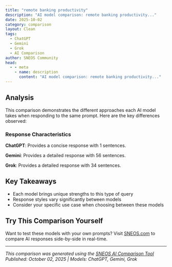 ```yaml
---
title: "remote banking productivity"
description: "AI model comparison: remote banking productivity..."
date: 2025-10-02
category: comparison
layout: Clean
tags:
  - ChatGPT
  - Gemini
  - Grok
  - AI Comparison
author: SNEOS Community
head:
  - - meta
    - name: description
      content: "AI model comparison: remote banking productivity..."
---
```


<ChatComparison
  title="remote banking productivity"
  prompt="remote banking productivity"
  :responses='{
    "ChatGPT": "Remote banking refers to the ability for customers to conduct financial transactions and manage their banking activities without having to visit a physical bank branch. With the increasing use of technology and the internet, remote banking has become more prevalent, offering various advantages in terms of productivity, convenience, and efficiency for both banks and customers.\n\n### Key Aspects of Remote Banking Productivity\n\n1. **Increased Accessibility**:\n   - Customers can access their accounts 24/7 from anywhere with an internet connection, allowing them to manage their finances on their own schedule.\n   - Remote banking apps and websites offer user-friendly interfaces, making it easy to navigate and perform transactions.\n\n2. **Time Efficiency**:\n   - Remote banking reduces the time spent on banking tasks, such as waiting in line at a bank branch.\n   - Customers can quickly transfer funds, pay bills, and track their expenses with a few clicks.\n\n3. **Cost Savings**:\n   - Banks can reduce operational costs by minimizing the need for physical branches and staff.\n   - Customers save on travel time and expenses associated with visiting a branch.\n\n4. **Automation of Transactions**:\n   - Features like automatic bill pay and recurring transfers help customers manage their expenses efficiently.\n   - Banks can automate processes for better accuracy and quicker service.\n\n5. **Improved Communication**:\n   - Digital channels allow for real-time communication between banks and customers, such as secure messaging, chatbots, and notifications.\n   - Customers can receive timely updates about their accounts, transactions, and personalized financial advice.\n\n6. **Enhanced Financial Management Tools**:\n   - Many remote banking platforms offer budgeting tools, analytics, and spending categorization, enabling customers to gain insights into their financial habits.\n   - Integration with other financial software can help individuals and businesses streamline their financial management.\n\n7. **Security and Convenience**:\n   - Enhanced security features, such as two-factor authentication and biometric login methods, make remote banking secure and protect customer information.\n   - Customers have the ability to quickly freeze accounts or report fraudulent transactions.\n\n8. **Remote Assistance and Customer Service**:\n   - Banks can provide virtual customer service options, including video calls, chats, and phone support, increasing the speed of problem resolution.\n   - Staff can work remotely, allowing banks to maintain service levels while adapting to changing work environments.\n\n### Challenges and Considerations\n\n- **Digital Literacy**: Not all customers are comfortable with technology, which can create a barrier to utilizing remote banking services.\n- **Security Concerns**: Cybersecurity threats remain a concern, and banks must invest in robust security measures to protect customer data.\n- **Regulatory Compliance**: Banks need to ensure that their remote services comply with financial regulations and guidelines.\n- **Access to Technology**: Customers in remote areas or those without reliable internet access may face challenges in accessing remote banking.\n\n### Conclusion\n\nRemote banking has significantly improved productivity for both consumers and financial institutions by providing convenience, efficiency, and innovative services. As technology continues to evolve, remote banking is likely to expand further, integrating more advanced features and addressing any associated challenges. This transition has the potential to reshape the banking landscape and how people manage their finances.",
    "Gemini": "## Remote Banking Productivity: A Comprehensive Look\n\nRemote banking, encompassing various digital channels like mobile apps, online platforms, and even virtual assistants, has dramatically reshaped the banking landscape. It offers convenience, accessibility, and personalization, but also presents challenges related to security, customer experience, and internal operational efficiency. Here\u0027s a breakdown of the key aspects of remote banking productivity:\n\n**I. Customer Productivity \u0026 Benefits:**\n\n* **Increased Convenience \u0026 Accessibility:** Customers can manage their accounts, pay bills, transfer funds, and perform other banking tasks from anywhere, anytime, without being restricted by branch hours or location. This saves time and effort, leading to increased customer productivity in their personal and professional lives.\n* **Faster Transaction Processing:** Online transactions are typically processed much faster than traditional methods, leading to quicker payments and improved cash flow for customers.\n* **Enhanced Self-Service Capabilities:** Remote banking platforms empower customers to resolve many issues independently through FAQs, chatbots, and self-service portals, reducing reliance on customer service representatives.\n* **Improved Financial Management:**  Remote banking often provides tools for budgeting, tracking expenses, and setting financial goals, helping customers become more proactive and informed about their finances.\n* **Personalized Experiences:** Banks can leverage data from remote banking interactions to offer personalized financial advice, product recommendations, and tailored services, ultimately leading to better financial outcomes for customers.\n\n**II. Bank Productivity \u0026 Efficiency:**\n\n* **Reduced Operational Costs:** Remote banking reduces the need for physical branches, staffing, and paper-based processes, leading to significant cost savings.\n* **Improved Staff Efficiency:** By automating routine tasks and reducing foot traffic in branches, remote banking frees up staff to focus on more complex and value-added activities, such as financial advising and relationship management.\n* **Increased Customer Acquisition \u0026 Retention:**  Offering convenient and efficient remote banking options can attract new customers and improve customer satisfaction, leading to higher retention rates.\n* **Data-Driven Insights \u0026 Decision Making:** Remote banking generates valuable data that can be analyzed to understand customer behavior, identify trends, and improve products and services.\n* **Enhanced Scalability:** Remote banking platforms can easily scale to accommodate growing customer bases and increasing transaction volumes without requiring significant infrastructure investments.\n* **Faster Product Development \u0026 Innovation:**  Agile development methodologies and rapid prototyping are often used to develop and deploy new remote banking features and services, enabling banks to quickly respond to changing customer needs.\n* **Improved Regulatory Compliance:** Remote banking platforms can be designed to automate compliance processes, reduce the risk of errors, and improve reporting capabilities.\n\n**III. Factors Affecting Remote Banking Productivity:**\n\n* **User Experience (UX) \u0026 User Interface (UI):** A clunky or confusing interface can deter customers from using remote banking services, hindering productivity.  Intuitive design and seamless navigation are crucial.\n* **Security \u0026 Fraud Prevention:** Customers need to feel confident that their data and transactions are secure. Strong security measures, including multi-factor authentication and fraud detection systems, are essential.\n* **Reliability \u0026 Availability:** Downtime or technical glitches can disrupt customer access to remote banking services and damage trust. Banks need to ensure that their systems are reliable and available 24/7.\n* **Mobile Optimization:**  With the increasing use of smartphones, it\u0027s crucial to have a mobile-optimized platform that provides a seamless experience across devices.\n* **Customer Support:**  Providing adequate customer support through online chat, email, or phone is essential to address customer queries and resolve issues promptly.\n* **Digital Literacy:**  Some customers may lack the digital literacy skills needed to use remote banking services effectively. Banks need to provide training and support to help these customers overcome the digital divide.\n* **Integration with Legacy Systems:** Integrating remote banking platforms with existing legacy systems can be challenging. Banks need to invest in modernizing their IT infrastructure to ensure seamless integration.\n* **Regulatory Compliance:** Banks need to comply with various regulations related to data privacy, security, and fraud prevention.\n* **Data Analytics \u0026 Insights:** Utilizing data analytics effectively to understand customer behavior and improve remote banking services is crucial for maximizing productivity.\n\n**IV. Key Performance Indicators (KPIs) for Remote Banking Productivity:**\n\n* **Customer Adoption Rate:** Percentage of customers actively using remote banking services.\n* **Customer Satisfaction (CSAT) Score:**  Measures customer satisfaction with the remote banking experience.\n* **Net Promoter Score (NPS):** Measures customer loyalty and willingness to recommend the bank\u0027s remote banking services.\n* **Transaction Volume:** Number of transactions processed through remote banking channels.\n* **Cost Per Transaction:** Cost of processing a transaction through remote banking compared to traditional channels.\n* **Customer Service Resolution Time:** Time taken to resolve customer queries through remote channels.\n* **Fraud Rate:**  Percentage of fraudulent transactions occurring through remote banking channels.\n* **System Uptime:** Percentage of time that the remote banking platform is available.\n* **App Store Ratings \u0026 Reviews:** Reflects customer perception of the mobile banking app.\n* **Digital Sales Conversion Rate:** Percentage of customers who complete a purchase or open an account through remote banking channels.\n\n**V. Strategies to Enhance Remote Banking Productivity:**\n\n* **Invest in UX/UI Design:**  Create an intuitive and user-friendly interface that makes it easy for customers to navigate and perform tasks.\n* **Strengthen Security Measures:** Implement robust security measures to protect customer data and prevent fraud.\n* **Optimize for Mobile:**  Ensure that the remote banking platform is optimized for mobile devices and offers a seamless experience across all platforms.\n* **Personalize the Customer Experience:** Leverage data to offer personalized recommendations, advice, and services.\n* **Improve Customer Support:** Provide prompt and helpful customer support through various channels.\n* **Educate Customers:** Offer training and resources to help customers improve their digital literacy skills.\n* **Integrate with Legacy Systems:**  Modernize the IT infrastructure to ensure seamless integration between remote banking platforms and legacy systems.\n* **Leverage Data Analytics:**  Use data analytics to understand customer behavior and identify opportunities to improve remote banking services.\n* **Embrace Emerging Technologies:** Explore the use of emerging technologies such as AI, chatbots, and biometrics to enhance the customer experience and improve efficiency.\n* **Regularly Monitor and Improve:** Continuously monitor key performance indicators (KPIs) and make adjustments to improve the remote banking experience and maximize productivity.\n\n**In conclusion, remote banking offers significant opportunities to improve both customer and bank productivity.  By focusing on user experience, security, reliability, and data-driven decision-making, banks can unlock the full potential of remote banking and drive significant benefits for their customers and themselves.**\n",
    "Grok": "Remote banking productivity refers to the efficiency and effectiveness of banking operations and employees working in a remote or digital environment. With the rise of digital transformation and the shift to remote work, banks and financial institutions have increasingly adopted remote banking models to serve customers and maintain operational efficiency. Productivity in this context can be measured by the ability to deliver services, manage workflows, and meet customer needs without the constraints of physical branch locations.\n\nHere are some key aspects and strategies related to remote banking productivity:\n\n### 1. **Technology and Digital Tools**\n   - **Online and Mobile Banking Platforms**: Ensuring robust and user-friendly digital platforms for customers to perform transactions, check balances, apply for loans, and access customer support.\n   - **Collaboration Tools**: Using tools like Microsoft Teams, Slack, or Zoom to enable seamless communication and collaboration among remote banking staff.\n   - **Automation**: Implementing robotic process automation (RPA) for repetitive tasks like data entry, fraud detection, and customer onboarding to free up employees for more complex tasks.\n   - **Cloud-Based Systems**: Leveraging cloud technology for secure access to data and applications from any location, enhancing flexibility for remote workers.\n\n### 2. **Employee Productivity**\n   - **Training and Upskilling**: Providing training on digital tools, cybersecurity, and customer service to ensure remote employees are equipped to handle their roles effectively.\n   - **Performance Metrics**: Establishing clear KPIs (Key Performance Indicators) such as call resolution time, customer satisfaction scores, and transaction processing times to monitor productivity.\n   - **Work-Life Balance**: Supporting employees with flexible schedules, mental health resources, and ergonomic setups to prevent burnout and maintain productivity.\n\n### 3. **Customer Experience**\n   - **24/7 Support**: Offering round-the-clock customer service through chatbots, virtual assistants, and remote call centers to address customer needs efficiently.\n   - **Personalization**: Using data analytics to provide tailored financial advice and product recommendations, improving customer satisfaction and engagement.\n   - **Seamless Transactions**: Streamlining processes like remote account opening, e-signatures, and digital loan approvals to enhance customer convenience.\n\n### 4. ** Cybersecurity and Compliance**\n   - **Secure Remote Access**: Implementing VPNs, multi-factor authentication (MFA), and endpoint security to protect sensitive data accessed by remote employees.\n   - **Regulatory Adherence**: Ensuring compliance with financial regulations (e.g., GDPR, KYC, AML) while operating remotely to avoid penalties and maintain trust.\n\n### 5. **Challenges to Remote Banking Productivity**\n   - **Technology Gaps**: Lack of access to high-speed internet or updated hardware can hinder productivity for employees and customers.\n   - **Communication Barriers**: Remote work can sometimes lead to miscommunication or delays in decision-making without proper tools and protocols.\n   - **Customer Trust**: Some customers may be hesitant to adopt digital banking due to security concerns or unfamiliarity with technology.\n   - **Employee Isolation**: Remote work can lead to feelings of disconnection, potentially impacting morale and productivity.\n\n### 6. **Strategies to Improve Remote Banking Productivity**\n   - **Invest in Technology**: Continuously upgrade digital infrastructure to support remote operations and customer interactions.\n   - **Focus on Employee Engagement**: Foster a sense of community through virtual team-building activities and regular check-ins.\n   - **Customer Education**: Provide tutorials, webinars, and guides to help customers transition to digital banking platforms.\n   - **Data Analytics**: Use insights from customer and employee data to identify inefficiencies and areas for improvement in remote workflows.\n   - **Hybrid Models**: Combine remote and in-branch services to cater to diverse customer preferences while maintaining operational efficiency.\n\nBy addressing these areas, banks can enhance remote banking productivity, ensuring that both employees and customers benefit from a seamless, secure, and efficient banking experience. If you\u0027re looking for specific tools, case studies, or metrics related to remote banking productivity, feel free to ask!"
  }'
  published-date="14:24"
/>

## Analysis

This comparison demonstrates the different approaches each AI model takes when responding to the same prompt. Here are the key differences observed:

### Response Characteristics

**ChatGPT**: Provides a concise response with 1 sentences. 

**Gemini**: Provides a detailed response with 56 sentences. 

**Grok**: Provides a detailed response with 34 sentences. 

## Key Takeaways

- Each model brings unique strengths to this type of query
- Response styles vary significantly between models
- Consider your specific use case when choosing between these models

## Try This Comparison Yourself

Want to test these models with your own prompts? Visit [SNEOS.com](https://sneos.com) to compare AI responses side-by-side in real-time.

---

*This comparison was generated using the [SNEOS AI Comparison Tool](https://sneos.com)*
*Published: October 02, 2025 | Models: ChatGPT, Gemini, Grok*
